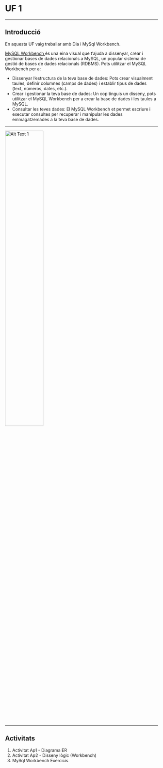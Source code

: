 # UF 1

***

## Introducció

  En aquesta UF vaig treballar amb Dia i MySql Workbench.

  <u> MySQL Workbench </u>és una eina visual que t’ajuda a dissenyar, crear i gestionar bases de dades relacionals a MySQL, un popular sistema de gestió de bases de dades relacionals (RDBMS).       Pots utilitzar el MySQL Workbench per a:

  * Dissenyar l’estructura de la teva base de dades: Pots crear visualment taules, definir columnes (camps de dades) i establir tipus de dades (text, números, dates, etc.).
  * Crear i gestionar la teva base de dades: Un cop tinguis un disseny, pots utilitzar el MySQL Workbench per a crear la base de dades i les taules a MySQL.
  * Consultar les teves dades: El MySQL Workbench et permet escriure i executar consultes per recuperar i manipular les dades emmagatzemades a la teva base de dades.

***

<img src="https://github.com/mahisumit/DAW-Base-de-dades/blob/main/1.%20Introducci%C3%B3%20a%20les%20bases%20de%20dades%20(UF1)/assests/mysql%20workbench.jpg" alt="Alt Text 1" class="center" style="width: 50%;" >

***

## Activitats
  1. Activitat Ap1 - Diagrama ER
  2. Activitat Ap2 - Disseny lògic (Workbench)
  3. MySql Workbench Exercicis
